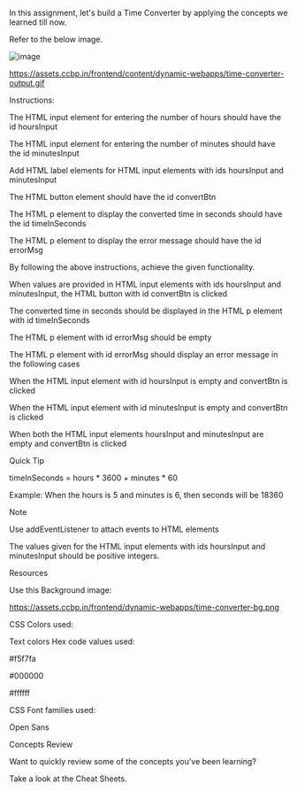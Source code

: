 In this assignment, let's build a Time Converter by applying the concepts we learned till now.

Refer to the below image.

![image](https://github.com/bukka5sandhya/Time-Converter/assets/133884532/1f7fae76-c079-49c2-bda9-be4903529fe8)

https://assets.ccbp.in/frontend/content/dynamic-webapps/time-converter-output.gif

Instructions:

The HTML input element for entering the number of hours should have the id hoursInput

The HTML input element for entering the number of minutes should have the id minutesInput

Add HTML label elements for HTML input elements with ids hoursInput and minutesInput

The HTML button element should have the id convertBtn

The HTML p element to display the converted time in seconds should have the id timeInSeconds

The HTML p element to display the error message should have the id errorMsg

By following the above instructions, achieve the given functionality.

When values are provided in HTML input elements with ids hoursInput and minutesInput, the HTML button with id convertBtn is clicked

The converted time in seconds should be displayed in the HTML p element with id timeInSeconds

The HTML p element with id errorMsg should be empty

The HTML p element with id errorMsg should display an error message in the following cases

When the HTML input element with id hoursInput is empty and convertBtn is clicked

When the HTML input element with id minutesInput is empty and convertBtn is clicked

When both the HTML input elements hoursInput and minutesInput are empty and convertBtn is clicked

Quick Tip

timeInSeconds = hours * 3600 + minutes * 60

Example: When the hours is 5 and minutes is 6, then seconds will be 18360

Note

Use addEventListener to attach events to HTML elements

The values given for the HTML input elements with ids hoursInput and minutesInput should be positive integers.

Resources

Use this Background image:

https://assets.ccbp.in/frontend/dynamic-webapps/time-converter-bg.png

CSS Colors used:

Text colors Hex code values used:

#f5f7fa

#000000

#ffffff

CSS Font families used:

Open Sans

Concepts Review

Want to quickly review some of the concepts you’ve been learning?

Take a look at the Cheat Sheets.

